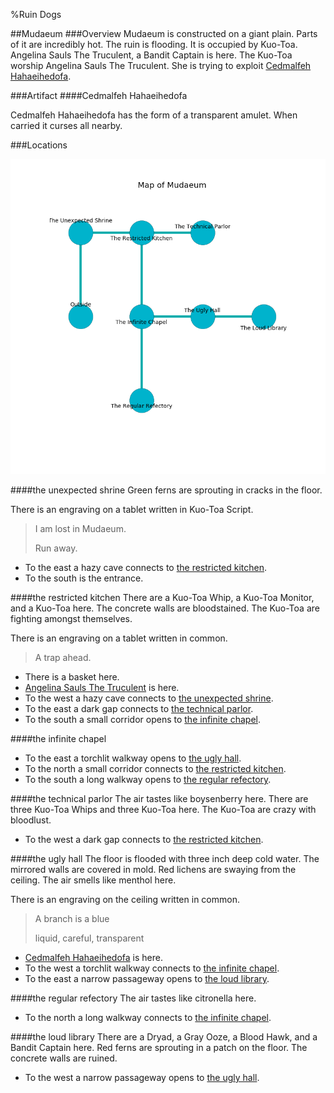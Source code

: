 %Ruin Dogs

##Mudaeum
###Overview
Mudaeum is constructed on a giant plain. Parts of it are incredibly hot. The ruin is flooding. It is occupied by Kuo-Toa. <a name="Angelina-Sauls-The-Truculent"></a>Angelina Sauls The Truculent, a Bandit Captain is here. The Kuo-Toa worship Angelina Sauls The Truculent. She  is trying to exploit [Cedmalfeh Hahaeihedofa](#Cedmalfeh-Hahaeihedofa). 



###Artifact
####<a name="Cedmalfeh-Hahaeihedofa"></a>Cedmalfeh Hahaeihedofa


Cedmalfeh Hahaeihedofa has the form of a transparent amulet. When carried it curses all nearby. 





###Locations


![](../v2/images/Mudaeum.png)

####<a name="the-unexpected-shrine"></a>the unexpected shrine
Green ferns are sprouting in cracks in the floor. 

There is an engraving on a tablet written in Kuo-Toa Script. 

> I am lost in Mudaeum.
>
> Run away.
>


* To the east a hazy cave connects to [the restricted kitchen](#the-restricted-kitchen).
* To the south is the entrance.


####<a name="the-restricted-kitchen"></a>the restricted kitchen
There are a Kuo-Toa Whip, a Kuo-Toa Monitor, and a Kuo-Toa here. The concrete walls are bloodstained. The Kuo-Toa are fighting amongst themselves. 

There is an engraving on a tablet written in common. 

> A trap ahead.
>


* There is a basket here.
* [Angelina Sauls The Truculent](#Angelina-Sauls-The-Truculent) is here.
* To the west a hazy cave connects to [the unexpected shrine](#the-unexpected-shrine).
* To the east a dark gap connects to [the technical parlor](#the-technical-parlor).
* To the south a small corridor opens to [the infinite chapel](#the-infinite-chapel).


####<a name="the-infinite-chapel"></a>the infinite chapel




* To the east a torchlit walkway opens to [the ugly hall](#the-ugly-hall).
* To the north a small corridor connects to [the restricted kitchen](#the-restricted-kitchen).
* To the south a long walkway opens to [the regular refectory](#the-regular-refectory).


####<a name="the-technical-parlor"></a>the technical parlor
The air tastes like boysenberry here. There are three Kuo-Toa Whips and three Kuo-Toa here. The Kuo-Toa are crazy with bloodlust. 



* To the west a dark gap connects to [the restricted kitchen](#the-restricted-kitchen).


####<a name="the-ugly-hall"></a>the ugly hall
The floor is flooded with three inch deep cold water. The mirrored walls are covered in mold. Red lichens are swaying from the ceiling. The air smells like menthol here. 

There is an engraving on the ceiling written in common. 

> A branch is a blue
>
> liquid, careful, transparent
>


* [Cedmalfeh Hahaeihedofa](#Cedmalfeh-Hahaeihedofa) is here.
* To the west a torchlit walkway connects to [the infinite chapel](#the-infinite-chapel).
* To the east a narrow passageway opens to [the loud library](#the-loud-library).


####<a name="the-regular-refectory"></a>the regular refectory
The air tastes like citronella here. 



* To the north a long walkway connects to [the infinite chapel](#the-infinite-chapel).


####<a name="the-loud-library"></a>the loud library
There are a Dryad, a Gray Ooze, a Blood Hawk, and a Bandit Captain here. Red ferns are sprouting in a patch on the floor. The concrete walls are ruined. 



* To the west a narrow passageway opens to [the ugly hall](#the-ugly-hall).


